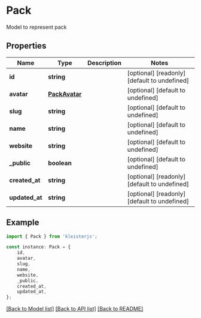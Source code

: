 # Pack

Model to represent pack

## Properties

Name | Type | Description | Notes
------------ | ------------- | ------------- | -------------
**id** | **string** |  | [optional] [readonly] [default to undefined]
**avatar** | [**PackAvatar**](PackAvatar.md) |  | [optional] [default to undefined]
**slug** | **string** |  | [optional] [default to undefined]
**name** | **string** |  | [optional] [default to undefined]
**website** | **string** |  | [optional] [default to undefined]
**_public** | **boolean** |  | [optional] [default to undefined]
**created_at** | **string** |  | [optional] [readonly] [default to undefined]
**updated_at** | **string** |  | [optional] [readonly] [default to undefined]

## Example

```typescript
import { Pack } from 'kleisterjs';

const instance: Pack = {
    id,
    avatar,
    slug,
    name,
    website,
    _public,
    created_at,
    updated_at,
};
```

[[Back to Model list]](../README.md#documentation-for-models) [[Back to API list]](../README.md#documentation-for-api-endpoints) [[Back to README]](../README.md)
